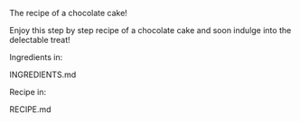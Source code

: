 The recipe of a chocolate cake!

Enjoy this step by step recipe of a chocolate cake and soon indulge into the delectable treat!

Ingredients in:

INGREDIENTS.md

Recipe in:

RECIPE.md

